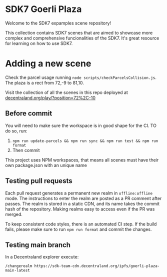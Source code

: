 # SDK7 Goerli Plaza
Welcome to the SDK7 expamples scene repository!

This collection contains SDK7 scenes that are aimed to showcase more complex and comprehensive funcionalities of the SDK7.
It's great resource for learning on how to use SDK7.

# Adding a new scene

Check the parcel usage running `node scripts/checkParcelsCollision.js`. The plaza is a rect from 72,-9 to 81,10.

Visit the collection of all the scenes in this repo deployed at [decentraland.org/play/?position=72%2C-10](https://decentraland.org/play/?realm=sdk-team-cdn.decentraland.org%2Fipfs%2Fgoerli-plaza-main-latest&position=72%2C-10)

## Before commit

You will need to make sure the workspace is in good shape for the CI. TO do so, run:

1. `npm run update-parcels && npm run sync && npm run test && npm run format`
2. Then commit

This project uses NPM workspaces, that means all scenes must have their own package.json with an unique name

## Testing pull requests

Each pull request generates a permanent new realm in `offline:offline` mode. The instructions to enter the realm are posted as a PR comment after passes. The realm is stored in a static CDN, and its name takes the commit hash of the repository. Making realms easy to access even if the PR was merged.

To keep consistent code styles, there is an automated CI step. If the build fails, please make sure to run `npm run format` and commit the changes.

## Testing main branch

In a Decentraland explorer execute:

```
/changerealm https://sdk-team-cdn.decentraland.org/ipfs/goerli-plaza-main-latest
```
